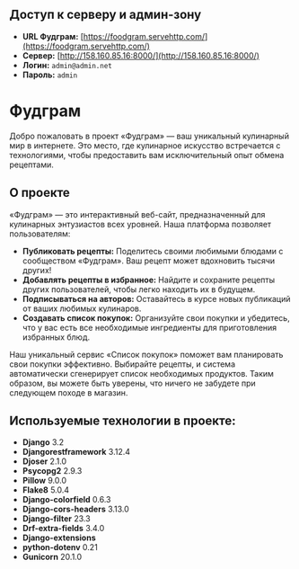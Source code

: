 ## Доступ к серверу и админ-зону

- **URL Фудграм:** [https://foodgram.servehttp.com/](https://foodgram.servehttp.com/)
- **Сервер:** [http://158.160.85.16:8000/](http://158.160.85.16:8000/)
- **Логин:** `admin@admin.net`
- **Пароль:** `admin`

# Фудграм

Добро пожаловать в проект «Фудграм» — ваш уникальный кулинарный мир в интернете. Это место, где кулинарное искусство встречается с технологиями, чтобы предоставить вам исключительный опыт обмена рецептами.

## О проекте

«Фудграм» — это интерактивный веб-сайт, предназначенный для кулинарных энтузиастов всех уровней. Наша платформа позволяет пользователям:

- **Публиковать рецепты:** Поделитесь своими любимыми блюдами с сообществом «Фудграм». Ваш рецепт может вдохновить тысячи других!
- **Добавлять рецепты в избранное:** Найдите и сохраните рецепты других пользователей, чтобы легко находить их в будущем.
- **Подписываться на авторов:** Оставайтесь в курсе новых публикаций от ваших любимых кулинаров.
- **Создавать список покупок:** Организуйте свои покупки и убедитесь, что у вас есть все необходимые ингредиенты для приготовления избранных блюд.

Наш уникальный сервис «Список покупок» поможет вам планировать свои покупки эффективно. Выбирайте рецепты, и система автоматически сгенерирует список необходимых продуктов. Таким образом, вы можете быть уверены, что ничего не забудете при следующем походе в магазин.

## Используемые технологии в проекте:
- **Django** 3.2
- **Djangorestframework** 3.12.4
- **Djoser** 2.1.0
- **Psycopg2** 2.9.3
- **Pillow** 9.0.0
- **Flake8** 5.0.4
- **Django-colorfield** 0.6.3
- **Django-cors-headers** 3.13.0
- **Django-filter** 23.3
- **Drf-extra-fields** 3.4.0
- **Django-extensions**
- **python-dotenv** 0.21
- **Gunicorn** 20.1.0


